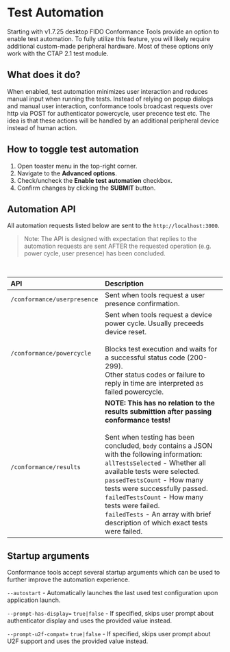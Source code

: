 # Test Automation

Starting with v1.7.25 desktop FIDO Conformance Tools provide an option to enable test automation. To fully utilize this feature, you will likely require additional custom-made peripheral hardware. Most of these options only work with the CTAP 2.1 test module.

## What does it do?
When enabled, test automation minimizes user interaction and reduces manual input when running the tests. Instead of relying on popup dialogs and manual user interaction, conformance tools broadcast requests over http via POST for authenticator powercycle, user precence test etc. The idea is that these actions will be handled by an additional peripheral device instead of human action.

## How to toggle test automation
1. Open toaster menu in the top-right corner.
2. Navigate to the **Advanced options**.
3. Check/uncheck the **Enable test automation** checkbox.
4. Confirm changes by clicking the **SUBMIT** button.

## Automation API
All automation requests listed below are sent to the `http://localhost:3000`.
> Note: The API is designed with expectation that replies to the automation requests are sent AFTER the requested operation (e.g. power cycle, user presence) has been concluded.

<br>

| API | Description |
| :------ | :---------- |
| `/conformance/userpresence` | Sent when tools request a user presence confirmation. |
| `/conformance/powercycle` | Sent when tools request a device power cycle. Usually preceeds device reset. <br><br> Blocks test execution and waits for a successful status code (200-299).<br>Other status codes or failure to reply in time are interpreted as failed powercycle.|
| `/conformance/results` | **NOTE: This has no relation to the results submittion after passing conformance tests!**<br><br>Sent when testing has been concluded, `body` contains a JSON with the following information:<br>`allTestsSelected` - Whether all available tests were selected.<br>`passedTestsCount` - How many tests were successfully passed.<br>`failedTestsCount` - How many tests were failed.<br>`failedTests` - An array with brief description of which exact tests were failed. |


## Startup arguments
Conformance tools accept several startup arguments which can be used to further improve the automation experience.

`--autostart` - Automatically launches the last used test configuration upon application launch.

`--prompt-has-display=` `true|false` - If specified, skips user prompt about authenticator display and uses the provided value instead.

`--prompt-u2f-compat=` `true|false` - If specified, skips user prompt about U2F support and uses the provided value instead.
